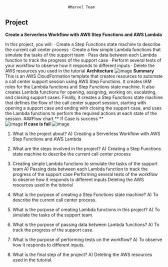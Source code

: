                                 #Marvel Team 
  ## Project
**Create a Serverless Workflow with AWS Step Functions and AWS Lambda**
 
In this project, you will:
·      Create a Step Functions state machine to describe the current call center process
·      Create a few simple Lambda functions that simulate the tasks of the support team
·      Pass data between each Lambda function to track the progress of the support case
·      Perform several tests of your workflow to observe how it responds to different inputs
·  	Delete the AWS resources you used in the tutorial
**Architecture**
![image](https://user-images.githubusercontent.com/131652504/235493755-90dfa55b-bef4-43d2-9370-78a50afa2707.png)
**Summary**
This is an AWS CloudFormation template that creates resources to automate a call center support session using AWS Step Functions. 
It creates IAM roles for the Lambda functions and Step Functions state machine. 
It also creates Lambda functions for opening, assigning, working on, escalating, and closing support cases. 
Finally, it creates a Step Functions state machine that defines the flow of the call center support session, starting with opening a support case and ending with closing the support case, and uses the Lambda functions to perform the required actions at each state of the session.
                                                               ###Flow chart
** If Case is success **                                   
![image](https://user-images.githubusercontent.com/131652504/235494087-4ebc3703-18e7-499b-afaf-8c8d25cb0a42.png)
**If case is fail**
![image](https://user-images.githubusercontent.com/131652504/235494206-21108e71-ec3a-48c5-91b7-1fd7e1b553b6.png)

1)	What is the project about?
A)	Creating a Serverless Workflow with AWS Step Functions and AWS Lambda

2)	What are the steps involved in the project?
A)	Creating a Step Functions state machine to describe the current call center process

3)	 Creating simple Lambda functions to simulate the tasks of the support team
A)	Passing data between each Lambda function to track the progress of the support case
              Performing several tests of the workflow to observe how it responds to different inputs
               Deleting the AWS resources used in the tutorial
4)	What is the purpose of creating a Step Functions state machine?
A)	To describe the current call center process.

5)	What is the purpose of creating Lambda functions in this project?
A)  To simulate the tasks of the support team.
6) What is the purpose of passing data between Lambda functions?
A) To track the progress of the support case.
7) What is the purpose of performing tests on the workflow?
A) To observe how it responds to different inputs.
8) What is the final step of the project?
A) Deleting the AWS resources used in the tutorial.

